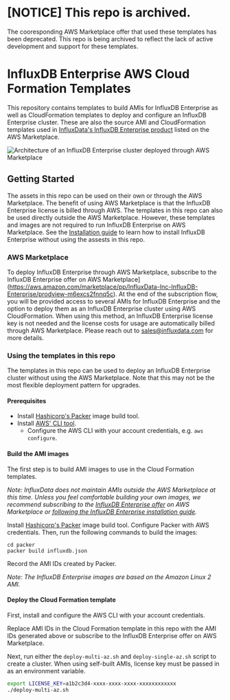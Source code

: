 # [NOTICE] This repo is archived.

The cooresponding AWS Marketplace offer that used these templates has been deprecated. This repo is being archived to reflect the lack of active development and support for these templates.

# InfluxDB Enterprise AWS Cloud Formation Templates

This repository contains templates to build AMIs for InfluxDB Enterprise as well as CloudFormation templates to deploy and configure an InfluxDB Enterprise cluster. These are also the source AMI and
CloudFormation templates used in [InfluxData's InfluxDB Enterprise product](https://aws.amazon.com/marketplace/pp/InfluxData-Inc-InfluxDB-Enterprise/prodview-m6excs2fnnq5c)
listed on the AWS Marketplace.

![Architecture of an InfluxDB Enterprise cluster deployed through AWS Marketplace](aws-marketplace-influxdb-enterprise.png)

## Getting Started

The assets in this repo can be used on their own or through the AWS Marketplace. The benefit of using AWS Marketplace is that the InfluxDB Enterprise license is billed through AWS. The templates in this repo can also be used directly outside the AWS Marketplace. However, these templates and images are not required to run InfluxDB Enterprise on AWS Marketplace. See the [Installation guide](https://docs.influxdata.com/enterprise_influxdb/v1.8/introduction/installation_requirements/) to learn how to install InfluxDB Enterprise without using the assests in this repo.

### AWS Marketplace

To deploy InfluxDB Enterprise through AWS Marketplace, subscribe to the InfluxDB Enterprise offer on AWS Marketplace](https://aws.amazon.com/marketplace/pp/InfluxData-Inc-InfluxDB-Enterprise/prodview-m6excs2fnnq5c). At the end of the subscription flow, you will be provided access to several AMIs for InfluxDB Enterprise and the option to deploy them as an InfluxDB Enterprise
cluster using AWS CloudFormation. When using this method, an InfluxDB Enterprise license key is not needed and the license costs for usage are automatically billed through AWS Marketplace. Please reach out to sales@influxdata.com for more details.

### Using the templates in this repo

The templates in this repo can be used to deploy an InfluxDB Enterprise cluster without using the AWS Marketplace. Note that this may not be the most flexible deployment pattern for upgrades.

#### Prerequisites

- Install [Hashicorp's Packer](https://www.packer.io/docs/builders/amazon.html) image build tool.
- Install [AWS' CLI tool](https://aws.amazon.com/cli/).
  - Configure the AWS CLI with your account credentials, e.g. `aws configure`.

#### Build the AMI images

The first step is to build AMI images to use in the Cloud Formation templates.

_Note: InfluxData does not maintain AMIs outside the AWS Marketplace at this time. Unless you feel comfortable building your own images, we recommend subscribing to the [InfluxDB Enterprise offer](https://aws.amazon.com/marketplace/pp/InfluxData-Inc-InfluxDB-Enterprise/prodview-m6excs2fnnq5c) on AWS Marketplace or [following the InfluxDB Enterprise installation guide](https://docs.influxdata.com/enterprise_influxdb/v1.8/install-and-deploy/production_installation/)._

Install [Hashicorp's Packer](https://www.packer.io/docs/builders/amazon.html) image build tool. Configure Packer with AWS credentials. Then, run the following commands to build the images:

```
cd packer
packer build influxdb.json
```

Record the AMI IDs created by Packer.

_Note: The InfluxDB Enterprise images are based on the Amazon Linux 2 AMI._

#### Deploy the Cloud Formation template

First, install and configure the AWS CLI with your account credentials.

Replace AMI IDs in the Cloud Formation template in this repo with the AMI IDs generated above or subscribe to the InfluxDB Enterprise offer on AWS Marketplace.

Next, run either the `deploy-multi-az.sh` and `deploy-single-az.sh` script to create a cluster. When using self-built AMIs, license key must be passed in as an environment variable.

```sh
export LICENSE_KEY=a1b2c3d4-xxxx-xxxx-xxxx-xxxxxxxxxxxx
./deploy-multi-az.sh
```
